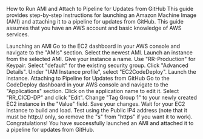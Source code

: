 How to Run AMI and Attach to Pipeline for Updates from GitHub
This guide provides step-by-step instructions for launching an Amazon Machine Image (AMI) and attaching it to a pipeline for updates from GitHub. This guide assumes that you have an AWS account and basic knowledge of AWS services.

Launching an AMI
Go to the EC2 dashboard in your AWS console and navigate to the "AMIs" section.
Select the newest AMI.
Launch an instance from the selected AMI.
Give your instance a name.
Use "RR-Production" for Keypair.
Select "default" for the existing security group.
Click "Advanced Details".
Under "IAM Instance profile", select "EC2CodeDeploy".
Launch the instance.
Attaching to Pipeline for Updates from GitHub
Go to the CodeDeploy dashboard in your AWS console and navigate to the "Applications" section.
Click on the application name to edit it.
Select "RR_CICD-DP" and click "Edit".
Change "Tag Group 1" to your newly created EC2 instance in the "Value" field.
Save your changes.
Wait for your EC2 instance to build and load.
Test using the Public IP4 address (note that it must be http:// only, so remove the "s" from "https" if you want it to work).
Congratulations! You have successfully launched an AMI and attached it to a pipeline for updates from GitHub.
